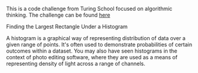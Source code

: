 This is a code challenge from Turing School focused on algorithmic thinking. The challenge can be found [here](https://github.com/turingschool/technical_puzzles/blob/master/largest_histogram_rec.markdown)

Finding the Largest Rectangle Under a Histogram

A histogram is a graphical way of representing distribution of data over a given range of points. It's often used to demonstrate probabilities of certain outcomes within a dataset. You may also have seen histograms in the context of photo editing software, where they are used as a means of representing density of light across a range of channels.


